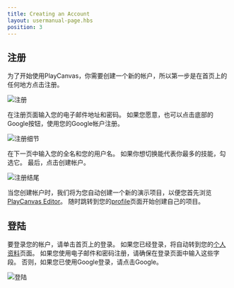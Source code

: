 ```yaml
---
title: Creating an Account
layout: usermanual-page.hbs
position: 3
---
```


## 注册

为了开始使用PlayCanvas，你需要创建一个新的帐户，所以第一步是在首页上的任何地方点击注册。

![注册][1]

在注册页面输入您的电子邮件地址和密码。 如果您愿意，也可以点击底部的Google按钮，使用您的Google帐户注册。

![注册细节][2]

在下一页中输入您的全名和您的用户名。 如果你想切换能代表你最多的技能，勾选它。 最后，点击创建帐户。

![注册结尾][3]

当您创建帐户时，我们将为您自动创建一个新的演示项目，以便您首先浏览[PlayCanvas Editor][4]。 随时跳转到您的[profile][5]页面开始创建自己的项目。

## 登陆

要登录您的帐户，请单击首页上的登录。 如果您已经登录，将自动转到您的[个人资料][5]页面。 如果您使用电子邮件和密码注册，请确保在登录页面中输入这些字段。 否则，如果您已使用Google登录，请点击Google。

![登陆][7]

[1]: /images/user-manual/creating-account/signup.png
[2]: /images/user-manual/creating-account/signup_details.png
[3]: /images/user-manual/creating-account/signup_final.png
[4]: /user-manual/designer/
[5]: /user-manual/profile/
[6]: https://login.playcanvas.com/persona_deprecated
[7]: /images/user-manual/creating-account/login.png

